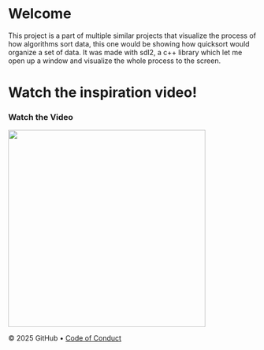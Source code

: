 # Welcome
This project is a part of multiple similar projects that visualize the process of how algorithms sort data, this one would be showing how quicksort would organize a set of data. 
It was made with sdl2, a c++ library which let me open up a window and visualize the whole process to the screen.

# Watch the inspiration video!
### Watch the Video
<a href="https://www.youtube.com/watch?v=kPRA0W1kECg" target="_blank">
  <img src="https://img.youtube.com/vi/kPRA0W1kECg/maxresdefault.jpg" width="400"/></a>




&copy; 2025 GitHub &bull; [Code of Conduct](https://www.contributor-covenant.org/version/2/1/code_of_conduct/code_of_conduct.md)

